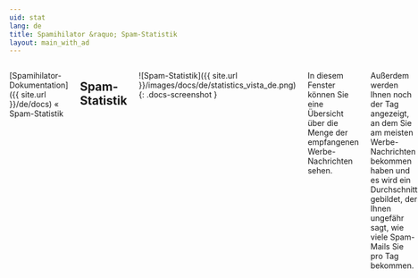 ```yaml
---
uid: stat
lang: de
title: Spamihilator &raquo; Spam-Statistik
layout: main_with_ad
---
```


<div class="row">
<div class="twelve columns" markdown="1">

[Spamihilator-Dokumentation]({{ site.url }}/de/docs) &laquo; Spam-Statistik

## Spam-Statistik

![Spam-Statistik]({{ site.url }}/images/docs/de/statistics_vista_de.png)
{: .docs-screenshot }

In diesem Fenster können Sie eine Übersicht über die Menge der empfangenen Werbe-Nachrichten sehen.

Außerdem werden Ihnen noch der Tag angezeigt, an dem Sie am meisten Werbe-Nachrichten bekommen haben und es wird ein Durchschnitt gebildet, der Ihnen ungefähr sagt, wie viele Spam-Mails Sie pro Tag bekommen.

</div>
</div>
